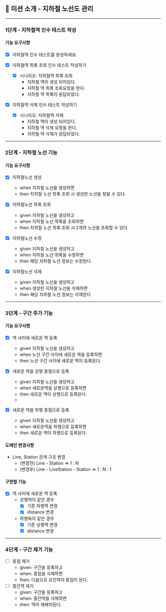 ## 🚀 미션 소개 - 지하철 노선도 관리

---

### 1단계 - 지하철역 인수 테스트 작성

#### 기능 요구사항

- [x] 지하철역 인수 테스트를 완성하세요.


- [x] 지하철역 목록 조회 인수 테스트 작성하기

    - [x] 시나리오: 지하철역 목록 조회
        - 지하철 역이 생성 되어있다.
        - 지하철 역 목록 조회요청을 한다.
        - 지하철 역 목록이 응답되었다.


- [x] 지하철역 삭제 인수 테스트 작성하기
    - [x] 시나리오: 지하철역 삭제
        - 지하철 역이 생성 되어있다.
        - 지하철 역 삭제 요청을 한다.
        - 지하철 역 삭제가 응답되었다.

---

### 2단계 - 지하철 노선 기능

#### 기능 요구사항

- [x] 지하철노선 생성
    - when 지하철 노선을 생성하면
    - then 지하철 노선 목록 조회 시 생성한 노선을 찾을 수 있다.

- [x] 지하철노선 목록 조회
    - given 지하철 노선을 생성하고
    - when 지하철 노선 목록을 조회하면
    - then 지하철 노선 목록 조회 시 2개의 노선을 조회할 수 있다.

- [x] 지하철노선 수정
    - given 지하철 노선을 생성하고
    - when 지하철 노선 목록을 수정하면
    - then 해당 지하철 노선 정보는 수정된다.

- [x] 지하철노선 삭제
    - given 지하철 노선을 생성하고
    - when 생성한 지하철 노선을 삭제하면
    - then 해당 지하철 노선 정보는 삭제된다

---

### 3단계 - 구간 추가 기능

#### 기능 요구사항

- [x] 역 사이에 새로운 역 등록
    - given 지하철 노선을 생성하고
    - when 노선 구간 사이에 새로운 역을 등록하면
    - then 노선 구간 사이에 새로운 역이 등록된다.

- [x] 새로운 역을 상행 종점으로 등록
    - given 지하철 노선을 생성하고
    - when 새로운역을 상행으로 등록하면
    - then 새로운 역이 상행으로 등록된다.
    -
- [x] 새로운 역을 하행 종점으로 등록
    - given 지하철 노선을 생성하고
    - when 새로운역을 하행으로 등록하면
    - then 새로운 역이 하행으로 등록된다.

#### 도메인 변경사항

* Line, Station 관계 구조 변경
    - (변경전) Line - Station => 1 : N
    - (변경후) Line - LineStation - Station => 1 : N : 1

#### 구현할 기능

- [x] 역 사이에 새로운 역 등록
    - 상행역이 같은 경우
        - [x] 기존 하행역 변경
        - [x] distance 변경
    - 하행욕이 같은 경우
        - [x] 기존 상행역 변경
        - [x] distance 변경

---

### 4단계 - 구간 제거 기능

- [ ] 종점 제거
    - given: 구간을 등록하고
    - when: 종점을 삭제하면
    - then: 다음으로 오던역이 종점이 된다.
- [ ] 중간역 제거
    - given: 구간을 등록하고
    - when: 중간역을 삭제하면
    - then: 역이 재배치된다.

